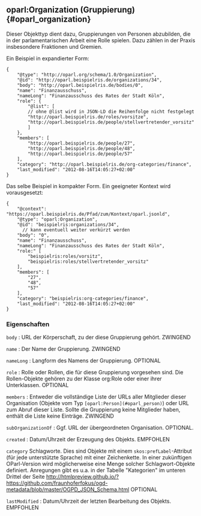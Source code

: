 oparl:Organization (Gruppierung)  {#oparl_organization}
--------------------------------

Dieser Objekttyp dient dazu, Gruppierungen von Personen abzubilden,
die in der parlamentarischen Arbeit eine Rolle spielen. Dazu zählen
in der Praxis insbesondere Fraktionen und Gremien.

Ein Beispiel in expandierter Form:

~~~~~  {#organization_ex1 .json}
{
    "@type": "http://oparl.org/schema/1.0/Organization",
    "@id": "http://oparl.beispielris.de/organizations/34",
    "body": "http://oparl.beispielris.de/bodies/0",
    "name": "Finanzausschuss",
    "nameLong": "Finanzausschuss des Rates der Stadt Köln",
    "role": {
        "@list": [
        // ohne @list wird in JSON-LD die Reihenfolge nicht festgelegt
        "http://oparl.beispielris.de/roles/vorsitze",
        "http://oparl.beispielris.de/people/stellvertretender_vorsitz"
        ]
    },
    "members": [
        "http://oparl.beispielris.de/people/27",
        "http://oparl.beispielris.de/people/48",
        "http://oparl.beispielris.de/people/57"
    ],
    "category": "http://oparl.beispielris.de/org-categories/finance",
    "last_modified": "2012-08-16T14:05:27+02:00"
}
~~~~~

Das selbe Beispiel in kompakter Form. Ein geeigneter Kontext wird vorausgesetzt:

~~~~~  {#organization_ex2 .json}
{
    "@context": "https://oparl.beispielris.de/Pfad/zum/Kontext/oparl.jsonld",
    "@type": "oparl:Organization",
    "@id": "beispielris:organizations/34",
      // kann eventuell weiter verkürzt werden
    "body": "0",
    "name": "Finanzausschuss",
    "nameLong": "Finanzausschuss des Rates der Stadt Köln",
    "role:" [
        "beispielris:roles/vorsitz",
        "beispielris:roles/stellvertretender_vorsitz"
    ],
    "members": [
        "27",
        "48",
        "57"
    ],
    "category": "beispielris:org-categories/finance",
    "last_modified": "2012-08-16T14:05:27+02:00"
}
~~~~~
### Eigenschaften ###

`body`
:   URL der Körperschaft, zu der diese Gruppierung gehört. 
    ZWINGEND

`name`
:   Der Name der Gruppierung.
    ZWINGEND

`nameLong`
:   Langform des Namens der Gruppierung.
    OPTIONAL

`role`
:   Rolle oder Rollen, die für diese Gruppierung vorgesehen sind. Die Rollen-Objekte gehören zu der Klasse org:Role oder einer ihrer Unterklassen.
    OPTIONAL

`members`
:   Entweder die vollständige Liste der URLs aller Mitglieder
    dieser Organisation (Objekte vom Typ `[oparl:Person](#oparl_person)`)
    oder URL zum Abruf dieser Liste.
    Sollte die Gruppierung keine
    Mitglieder haben, enthält die Liste keine Einträge.
    ZWINGEND
    
`subOrganizationOf`
:   Ggf. URL der übergeordneten Organisation.
    OPTIONAL.

`created`
:   Datum/Uhrzeit der Erzeugung des Objekts.
    EMPFOHLEN

`category`
    Schlagworte. Dies sind Objekte mit einem `skos:prefLabel`-Attribut (für jede unterstützte Sprache) mit einer
    Zeichenkette. In einer zukünftigen OParl-Version wird möglicherweise eine Menge solcher Schlagwort-Objekte
    definiert. Anregungen gibt es u.a. in der Tabelle "Kategorien" im unteren Drittel der Seite http://htmlpreview.github.io/?https://github.com/fraunhoferfokus/ogd-metadata/blob/master/OGPD_JSON_Schema.html 
    OPTIONAL
    
`lastModified`
:   Datum/Uhrzeit der letzten Bearbeitung des Objekts.
    EMPFOHLEN

